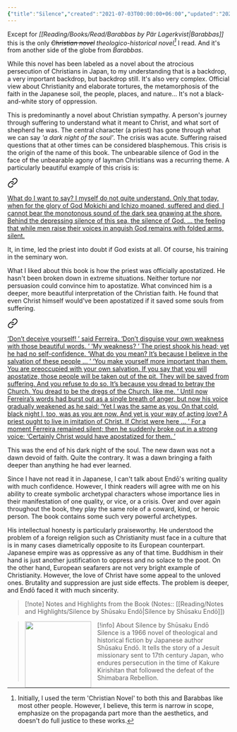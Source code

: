 ```yaml
---
{"title":"Silence","created":"2021-07-03T00:00:00+06:00","updated":"2023-02-14T08:55:45+06:00","read_count":1,"authors":["Shūsaku Endō","William Johnston"],"isbn10":800871863,"status":"Read","rating":5,"reviewed":true,"cover":"https://images-na.ssl-images-amazon.com/images/S/compressed.photo.goodreads.com/books/1503294393i/25200.jpg","dg-metatags":{"og:image":"https://images-na.ssl-images-amazon.com/images/S/compressed.photo.goodreads.com/books/1503294393i/25200.jpg"},"dg-publish":true,"dg-note-icon":3,"tags":["Christianity","Japanese","novel"],"log":[{"status":"Read","timestamp":"2022-04-06T00:00:00+06:00"},{"status":"To Read","timestamp":"2021-07-03T00:00:00+06:00"}],"permalink":"/reading/books/read/silence-by-shusaku-endo/","metatags":{"og:image":"https://images-na.ssl-images-amazon.com/images/S/compressed.photo.goodreads.com/books/1503294393i/25200.jpg"},"dgPassFrontmatter":true,"noteIcon":3}
---
```


Except for *[[Reading/Books/Read/Barabbas by Pär Lagerkvist\|Barabbas]]* this is the only *~~Christian novel~~ theologico-historical novel[^1]* I read. And it's from another side of the globe from *Barabbas*.

While this novel has been labeled as a novel about the atrocious persecution of Christians in Japan, to my understanding that is a backdrop, a very important backdrop, but backdrop still. It's also very complex. Official view about Christianity and elaborate tortures, the metamorphosis of the faith in the Japanese soil, the people, places, and nature… It's not a black-and-white story of oppression. 

This is predominantly a novel about Christian sympathy. A person's journey through suffering to understand what it meant to Christ, and what sort of shepherd he was. The central character (a priest) has gone through what we can say *'a dark night of the soul'*. The crisis was acute. Suffering raised questions that at other times can be considered blasphemous. This crisis is the origin of the name of this book. The unbearable silence of God in the face of the unbearable agony of layman Christians was a recurring theme. A particularly beautiful example of this crisis is:


<div class="transclusion internal-embed is-loaded"><a class="markdown-embed-link" href="/reading/notes-and-highlights/silence-by-shusaku-endo/#f6130b" aria-label="Open link"><svg xmlns="http://www.w3.org/2000/svg" width="24" height="24" viewBox="0 0 24 24" fill="none" stroke="currentColor" stroke-width="2" stroke-linecap="round" stroke-linejoin="round" class="svg-icon lucide-link"><path d="M10 13a5 5 0 0 0 7.54.54l3-3a5 5 0 0 0-7.07-7.07l-1.72 1.71"></path><path d="M14 11a5 5 0 0 0-7.54-.54l-3 3a5 5 0 0 0 7.07 7.07l1.71-1.71"></path></svg></a><div class="markdown-embed">



<u>What do I want to say? I myself do not quite understand. Only that today, when for the glory of God Mokichi and Ichizo moaned, suffered and died, I cannot bear the monotonous sound of the dark sea gnawing at the shore. Behind the depressing silence of this sea, the silence of God. … the feeling that while men raise their voices in anguish God remains with folded arms, silent.</u> 

</div></div>


It, in time, led the priest into doubt if God exists at all. Of course, his training in the seminary won.

What I liked about this book is how the priest was officially apostatized. He hasn't been broken down in extreme situations. Neither torture nor persuasion could convince him to apostatize. What convinced him is a deeper, more beautiful interpretation of the Christian faith. He found that even Christ himself would've been apostatized if it saved some souls from suffering.


<div class="transclusion internal-embed is-loaded"><a class="markdown-embed-link" href="/reading/notes-and-highlights/silence-by-shusaku-endo/#29faf0" aria-label="Open link"><svg xmlns="http://www.w3.org/2000/svg" width="24" height="24" viewBox="0 0 24 24" fill="none" stroke="currentColor" stroke-width="2" stroke-linecap="round" stroke-linejoin="round" class="svg-icon lucide-link"><path d="M10 13a5 5 0 0 0 7.54.54l3-3a5 5 0 0 0-7.07-7.07l-1.72 1.71"></path><path d="M14 11a5 5 0 0 0-7.54-.54l-3 3a5 5 0 0 0 7.07 7.07l1.71-1.71"></path></svg></a><div class="markdown-embed">



<u>‘Don’t deceive yourself! ’ said Ferreira. ‘Don’t disguise your own weakness with those beautiful words. ’
‘My weakness? ’ The priest shook his head; yet he had no self-confidence. ‘What do you mean? It’s because I believe in the salvation of these people … ’
‘You make yourself more important than them. You are preoccupied with your own salvation. If you say that you will apostatize, those people will be taken out of the pit. They will be saved from suffering. And you refuse to do so. It’s because you dread to betray the Church. You dread to be the dregs of the Church, like me.
’ Until now Ferreira’s words had burst out as a single breath of anger, but now his voice gradually weakened as he said: ‘Yet I was the same as you. On that cold, black night I, too, was as you are now. And yet is your way of acting love? A priest ought to live in imitation of Christ. If Christ were here … ’ For a moment Ferreira remained silent; then he suddenly broke out in a strong voice: ‘Certainly Christ would have apostatized for them. ’</u> 

</div></div>


This was the end of his dark night of the soul. The new dawn was not a dawn devoid of faith. Quite the contrary. It was a dawn bringing a faith deeper than anything he had ever learned.

Since I have not read it in Japanese, I can't talk about Endō's writing quality with much confidence. However, I think readers will agree with me on his ability to create symbolic archetypal characters whose importance lies in their manifestation of one quality, or vice, or a crisis. Over and over again throughout the book, they play the same role of a coward, kind, or heroic person. The book contains some such very powerful archetypes.

His intellectual honesty is particularly praiseworthy. He understood the problem of a foreign religion such as Christianity must face in a culture that is in many cases diametrically opposite to its European counterpart. Japanese empire was as oppressive as any of that time. Buddhism in their hand is just another justification to oppress and no solace to the poot. On the other hand,  European seafarers are not very bright example of Christianity. However, the love of Christ have some appeal to the unloved ones. Brutality and suppression are just side effects. The problem is deeper, and Endō faced it with much sincerity.

> [!note] Notes and Highlights from the Book
> (Notes:: [[Reading/Notes and Highlights/Silence by Shūsaku Endō\|Silence by Shūsaku Endō]])

> [!info] About Silence by Shūsaku Endō
> <img src="https://images-na.ssl-images-amazon.com/images/S/compressed.photo.goodreads.com/books/1503294393i/25200.jpg" style=" float: left; width: 150px; height: auto; margin-right: 1em;" /> Silence is a 1966 novel of theological and historical fiction by Japanese author Shūsaku Endō. It tells the story of a Jesuit missionary sent to 17th century Japan, who endures persecution in the time of Kakure Kirishitan that followed the defeat of the Shimabara Rebellion.

[^1]: Initially, I used the term 'Christian Novel' to both this and Barabbas like most other people. However, I believe, this term is narrow in scope, emphasize on the propaganda part more than the aesthetics, and doesn't do full justice to these works.